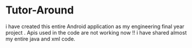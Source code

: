 # Tutor-Around

i have created this entire Android application as my engineering final year project .
Apis used in the code are not working now !! 
i have shared almost my entire java and xml code.
